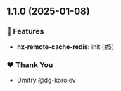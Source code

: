 ## 1.1.0 (2025-01-08)

### 🚀 Features

- **nx-remote-cache-redis:** init ([#5](https://github.com/dg-korolev/nx-helpers/pull/5))

### ❤️ Thank You

- Dmitry @dg-korolev
